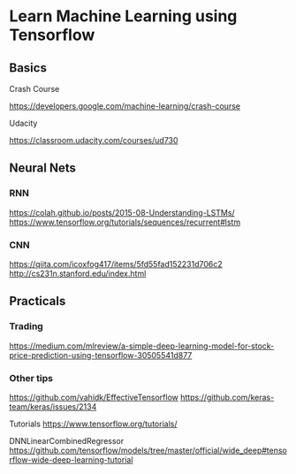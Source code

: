 # Learn Machine Learning using Tensorflow

## Basics

Crash Course

https://developers.google.com/machine-learning/crash-course

Udacity

https://classroom.udacity.com/courses/ud730

## Neural Nets

### RNN

https://colah.github.io/posts/2015-08-Understanding-LSTMs/
https://www.tensorflow.org/tutorials/sequences/recurrent#lstm

### CNN

https://qiita.com/icoxfog417/items/5fd55fad152231d706c2
http://cs231n.stanford.edu/index.html

## Practicals

### Trading

https://medium.com/mlreview/a-simple-deep-learning-model-for-stock-price-prediction-using-tensorflow-30505541d877

### Other tips

https://github.com/vahidk/EffectiveTensorflow
https://github.com/keras-team/keras/issues/2134

Tutorials
https://www.tensorflow.org/tutorials/

DNNLinearCombinedRegressor
https://github.com/tensorflow/models/tree/master/official/wide_deep#tensorflow-wide-deep-learning-tutorial
